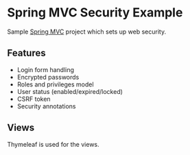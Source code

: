 # Spring MVC Security Example

Sample [Spring MVC][spring-mvc] project which sets up web security.

## Features

* Login form handling
* Encrypted passwords
* Roles and privileges model
* User status (enabled/expired/locked)
* CSRF token
* Security annotations

## Views

Thymeleaf is used for the views.

[spring-mvc]: https://spring.io